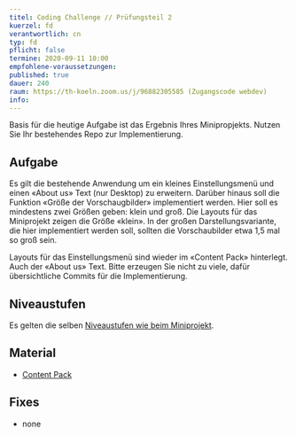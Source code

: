 ```yaml
---
titel: Coding Challenge // Prüfungsteil 2
kuerzel: fd
verantwortlich: cn
typ: fd
pflicht: false
termine: 2020-09-11 10:00
empfohlene-voraussetzungen: 
published: true
dauer: 240
raum: https://th-koeln.zoom.us/j/96882305585 (Zugangscode webdev)
info: 
---
```


Basis für die heutige Aufgabe ist das Ergebnis Ihres Minipropjekts. Nutzen Sie Ihr bestehendes Repo zur Implementierung. 

## Aufgabe 
Es gilt die bestehende Anwendung um ein kleines Einstellungsmenü und einen «About us» Text (nur Desktop) zu erweitern. Darüber hinaus soll die Funktion «Größe der Vorschaugbilder» implementiert werden. Hier soll es mindestens zwei Größen geben: klein und groß. Die Layouts für das Miniprojekt zeigen die Größe «klein». In der großen Darstellungsvariante, die hier implementiert werden soll, sollten die Vorschaubilder etwa 1,5 mal so groß sein.

Layouts für das Einstellungsmenü sind wieder im «Content Pack» hinterlegt. Auch der «About us» Text. Bitte erzeugen Sie nicht zu viele, dafür übersichtliche Commits für die Implementierung.

## Niveaustufen
Es gelten die selben [Niveaustufen wie beim Miniprojekt](/mi-bachelor-webdevelopment/lehrveranstaltungen/fd-pruefung-teil-1/).

## Material
- [Content Pack](https://github.com/mi-classroom/content-pack-wd-miniprojekt-2020)

## Fixes
- none
